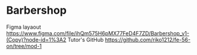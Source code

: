 # Barbershop

Figma layaout https://www.figma.com/file/ihQm575H6pMX77FeD4F7ZD/Barbershop_v1-(Copy)?node-id=1%3A2
Tutor's GitHub https://github.com/riko1212/fe-56-on/tree/mod-1
